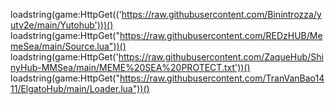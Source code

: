 loadstring(game:HttpGet(('https://raw.githubusercontent.com/Binintrozza/yutv2e/main/Yutohub')))()
loadstring(game:HttpGet("https://raw.githubusercontent.com/REDzHUB/MemeSea/main/Source.lua"))()
loadstring(game:HttpGet('https://raw.githubusercontent.com/ZaqueHub/ShinyHub-MMSea/main/MEME%20SEA%20PROTECT.txt'))()
loadstring(game:HttpGet("https://raw.githubusercontent.com/TranVanBao1411/ElgatoHub/main/Loader.lua"))()
